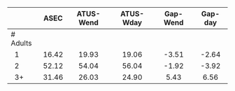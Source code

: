 
|                      |         ASEC |    ATUS-Wend |    ATUS-Wday |     Gap-Wend |      Gap-day |
| -------------------- | :----------: | :----------: | :----------: | :----------: | :----------: |
| # Adults             |              |              |              |              |              |
| &nbsp;&nbsp;1        |        16.42 |        19.93 |        19.06 |        -3.51 |        -2.64 |
| &nbsp;&nbsp;2        |        52.12 |        54.04 |        56.04 |        -1.92 |        -3.92 |
| &nbsp;&nbsp;3+       |        31.46 |        26.03 |        24.90 |         5.43 |         6.56 |

